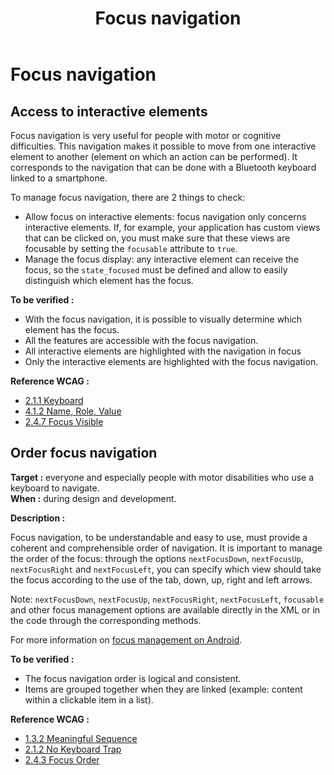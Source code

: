 ﻿---
title: "Focus navigation"
---

# Focus navigation

## Access to interactive elements

Focus navigation is very useful for people with motor or cognitive difficulties. This navigation makes it possible to move from one interactive element to another (element on which an action can be performed). It corresponds to the navigation that can be done with a Bluetooth keyboard linked to a smartphone.

To manage focus navigation, there are 2 things to check:
- Allow focus on interactive elements: focus navigation only concerns interactive elements. If, for example, your application has custom views that can be clicked on, you must make sure that these views are focusable by setting the `focusable` attribute to `true`.
- Manage the focus display: any interactive element can receive the focus, so the `state_focused` must be defined and allow to easily distinguish which element has the focus.

**To be verified&nbsp;:**

- With the focus navigation, it is possible to visually determine which element has the focus.
- All the features are accessible with the focus navigation.
- All interactive elements are highlighted with the navigation in focus
- Only the interactive elements are highlighted with the focus navigation.


**Reference <abbr>WCAG</abbr>&nbsp;:**  
- <a lang="en" href="https://www.w3.org/TR/WCAG21/#keyboard">2.1.1 Keyboard</a>
- <a lang="en" href="https://www.w3.org/TR/WCAG21/#name-role-value">4.1.2 Name, Role, Value</a>
- <a lang="en" href="https://www.w3.org/TR/WCAG21/#focus-visible">2.4.7 Focus Visible</a>


## Order focus navigation

**Target&nbsp;:** everyone and especially people with motor disabilities who use a keyboard to navigate.  
**When&nbsp;:** during design and development.

**Description&nbsp;:**

Focus navigation, to be understandable and easy to use, must provide a coherent and comprehensible order of navigation. It is important to manage the order of the focus: through the options `nextFocusDown`, `nextFocusUp`, `nextFocusRight` and `nextFocusLeft`, you can specify which view should take the focus according to the use of the tab, down, up, right and left arrows.

Note: `nextFocusDown`, `nextFocusUp`, `nextFocusRight`, `nextFocusLeft`, `focusable` and other focus management options are available directly in the <abbr>XML</abbr> or in the code through the corresponding methods.
  
For more information on [focus management on Android](http://developer.android.com/guide/topics/ui/accessibility/apps.html#focus-nav).

**To be verified&nbsp;:**

- The focus navigation order is logical and consistent.
- Items are grouped together when they are linked (example: content within a clickable item in a list).


**Reference <abbr>WCAG</abbr>&nbsp;:**  
- <a lang="en" href="https://www.w3.org/TR/WCAG21/#meaningful-sequence">1.3.2 Meaningful Sequence</a>
- <a lang="en" href="https://www.w3.org/TR/WCAG21/#no-keyboard-trap">2.1.2 No Keyboard Trap</a>
- <a lang="en" href="https://www.w3.org/TR/WCAG21/#focus-order">2.4.3 Focus Order</a>


